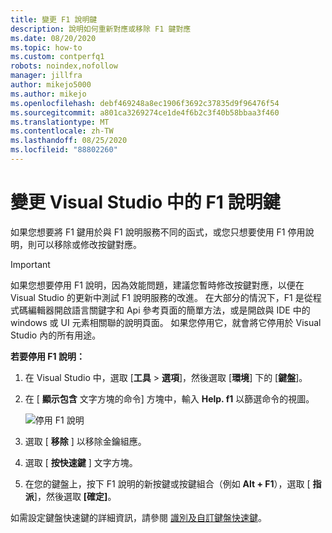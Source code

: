 ```yaml
---
title: 變更 F1 說明鍵
description: 說明如何重新對應或移除 F1 鍵對應
ms.date: 08/20/2020
ms.topic: how-to
ms.custom: contperfq1
robots: noindex,nofollow
manager: jillfra
author: mikejo5000
ms.author: mikejo
ms.openlocfilehash: debf469248a8ec1906f3692c37835d9f96476f54
ms.sourcegitcommit: a801ca3269274ce1de4f6b2c3f40b58bbaa3f460
ms.translationtype: MT
ms.contentlocale: zh-TW
ms.lasthandoff: 08/25/2020
ms.locfileid: "88802260"
---
```

# <a name="change-the-f1-help-key-in-visual-studio"></a>變更 Visual Studio 中的 F1 說明鍵

如果您想要將 F1 鍵用於與 F1 說明服務不同的函式，或您只想要使用 F1 停用說明，則可以移除或修改按鍵對應。

> [!IMPORTANT]
> 如果您想要停用 F1 說明，因為效能問題，建議您暫時修改按鍵對應，以便在 Visual Studio 的更新中測試 F1 說明服務的改進。 在大部分的情況下，F1 是從程式碼編輯器開啟語言關鍵字和 Api 參考頁面的簡單方法，或是開啟與 IDE 中的 windows 或 UI 元素相關聯的說明頁面。 如果您停用它，就會將它停用於 Visual Studio 內的所有用途。

**若要停用 F1 說明：**

1. 在 Visual Studio 中，選取 [**工具**  >  **選項**]，然後選取 [**環境**] 下的 [**鍵盤**]。

1. 在 [ **顯示包含** 文字方塊的命令] 方塊中，輸入 **Help. f1** 以篩選命令的視圖。

   ![停用 F1 說明](../not-in-toc/media/disable-f1-help-key.png)

1. 選取 [ **移除** ] 以移除金鑰組應。

1. 選取 [ **按快速鍵** ] 文字方塊。

1. 在您的鍵盤上，按下 F1 說明的新按鍵或按鍵組合（例如 **Alt + F1**），選取 [ **指派**]，然後選取 **[確定]**。

如需設定鍵盤快速鍵的詳細資訊，請參閱 [識別及自訂鍵盤快速鍵](../../ide/identifying-and-customizing-keyboard-shortcuts-in-visual-studio.md)。
